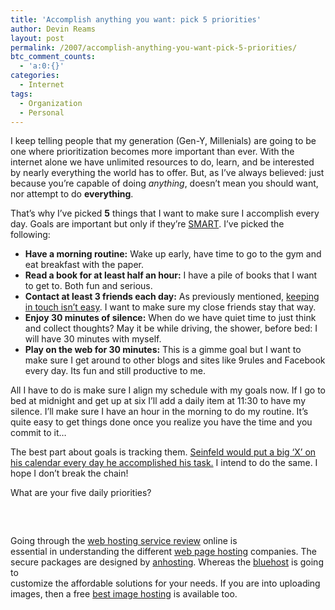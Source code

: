 ```yaml
---
title: 'Accomplish anything you want: pick 5 priorities'
author: Devin Reams
layout: post
permalink: /2007/accomplish-anything-you-want-pick-5-priorities/
btc_comment_counts:
  - 'a:0:{}'
categories:
  - Internet
tags:
  - Organization
  - Personal
---
```

I keep telling people that my generation (Gen-Y, Millenials) are going to be one where prioritization becomes more important than ever. With the internet alone we have unlimited resources to do, learn, and be interested by nearly everything the world has to offer. But, as I&#8217;ve always believed: just because you&#8217;re capable of doing *anything*, doesn&#8217;t mean you should want, nor attempt to do **everything**.

That&#8217;s why I&#8217;ve picked **5** things that I want to make sure I accomplish every day. Goals are important but only if they&#8217;re [SMART][1]. I&#8217;ve picked the following:

*   **Have a morning routine:** Wake up early, have time to go to the gym and eat breakfast with the paper.
*   **Read a book for at least half an hour:** I have a pile of books that I want to get to. Both fun and serious.
*   **Contact at least 3 friends each day:** As previously mentioned, [keeping in touch isn&#8217;t easy][2]. I want to make sure my close friends stay that way.
*   **Enjoy 30 minutes of silence:** When do we have quiet time to just think and collect thoughts? May it be while driving, the shower, before bed: I will have 30 minutes with myself.
*   **Play on the web for 30 minutes:** This is a gimme goal but I want to make sure I get around to other blogs and sites like 9rules and Facebook every day. Its fun and still productive to me.

All I have to do is make sure I align my schedule with my goals now. If I go to bed at midnight and get up at six I&#8217;ll add a daily item at 11:30 to have my silence. I&#8217;ll make sure I have an hour in the morning to do my routine. It&#8217;s quite easy to get things done once you realize you have the time and you commit to it&#8230;

The best part about goals is tracking them. [Seinfeld would put a big &#8216;X&#8217; on his calendar every day he accomplished his task.][3] I intend to do the same. I hope I don&#8217;t break the chain!

What are your five daily priorities?

<div style="margin-top:60px">
  Going through the <a href="http://www.ntia.doc.gov/ntiahome/ntiageneral/cipacomments/pre/ala/appendixa.htm">web hosting service review</a> online is<br /> essential in understanding the different <a href="http://www.unifyhosting.com">web page hosting</a> companies. The secure packages are designed by <a href="http://www.unifyhosting.com/anhosting.htm">anhosting</a>. Whereas the <a href="http://www.unifyhosting.com/bluehost.htm">bluehost</a> is going to<br /> customize the affordable solutions for your needs. If you are into uploading images, then a free <a href="http://science.nasa.gov/headlines/y2007/21mar_chromosphere.htm">best image hosting</a> is available too.
</div>

 [1]: http://en.wikipedia.org/wiki/SMART_(project_management)
 [2]: http://devin.reams.me/2007/keeping-in-touch-isnt-easy/
 [3]: http://lifehacker.com/software/motivation/jerry-seinfelds-productivity-secret-281626.php